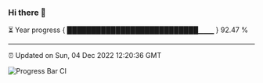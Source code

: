 ### Hi there 👋

⏳ Year progress { ███████████████████████████▁▁▁ } 92.47 %

---

⏰ Updated on Sun, 04 Dec 2022 12:20:36 GMT

![Progress Bar CI](https://github.com/liununu/liununu/workflows/Progress%20Bar%20CI/badge.svg)

